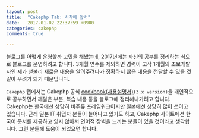 ```yaml
---
layout: post
title:  "Cakephp Tab: 시작에 앞서"
date:   2017-01-02 22:37:59 +0900
categories: cakephp
comments: true

---
```


블로그를 어떻게 운영할까 고민을 해봤는데, 2017년에는 자신의 공부를 정리하는 식으로 블로그를 운영하려고 합니다. 3개월 연수를 제외하면 경력이 고작 1개월의 초보개발자인 제가 섣불리 새로운 내용을 알려주려다가 정확하지 않은 내용을 전달할 수 있을 것 같아 우려가 되기 때문입니다.

<!--break-->

`Cakephp` 탭에서는 Cakephp 공식 [cookbook(사용설명서)][cookbook]`(3.x version)`을 개인적으로 공부하면서 깨달은 부분, 복습 내용 등을 블로그에 정리해나가려고 합니다. Cakephp는 한국에선 상당히 비주류 프레임워크이지만 일본에선 상당히 많이 쓰이고 있습니다. 근래 일본 IT 취업자 분들이 늘어나고 있기도 하고, Cakephp 사이트에선 한국어 문서를 제공하고 있지 않아서 언어적 장벽을 느끼는 분들이 있을 것이라고 생각합니다. 그런 분들께 도움이 되었으면 합니다.



[cookbook]: https://book.cakephp.org/3.0/en/index.html
